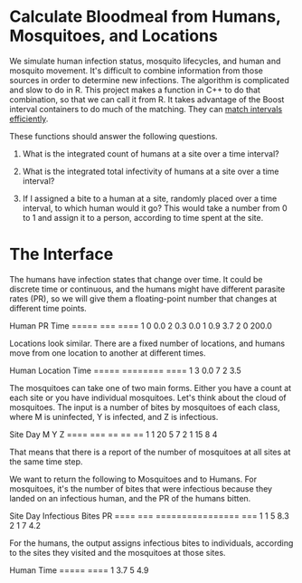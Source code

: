 # Calculate Bloodmeal from Humans, Mosquitoes, and Locations

We simulate human infection status, mosquito lifecycles, and human and mosquito movement.
It's difficult to combine information from those sources in order to determine new
infections. The algorithm is complicated and slow to do in R.
This project makes a function in C++ to do that combination, so that we can
call it from R. It takes advantage of the Boost interval containers to do much of the matching. They can [match intervals efficiently](https://www.boost.org/doc/libs/1_76_0/libs/icl/doc/html/boost_icl/examples/party.html).

These functions should answer the following questions.

1. What is the integrated count of humans at a site over a time interval?

2. What is the integrated total infectivity of humans at a site over a time interval?

3. If I assigned a bite to a human at a site, randomly placed over a time interval, to which human would it go? This would take a number from 0 to 1 and assign it to a person, according to time spent at the site.


# The Interface

The humans have infection states that change over time. It could be discrete time or continuous,
and the humans might have different parasite rates (PR), so we will give them a floating-point number
that changes at different time points.

Human PR   Time
===== ===  ====
1     0    0.0
2     0.3  0.0
1     0.9  3.7
2     0    200.0

Locations look similar. There are a fixed number of locations, and humans move from one location
to another at different times.

Human Location Time
===== ======== ====
1     3        0.0
7     2        3.5

The mosquitoes can take one of two main forms. Either you have a count at each site or you have
individual mosquitoes. Let's think about the cloud of mosquitoes. The input is a number of bites
by mosquitoes of each class, where M is uninfected, Y is infected, and Z is infectious.

Site Day M  Y  Z 
==== === == == ==
1    1   20 5  7
2    1   15 8  4

That means that there is a report of the number of mosquitoes at all sites at the same time step.

We want to return the following to Mosquitoes and to Humans. For mosquitoes, it's the number of
bites that were infectious because they landed on an infectious human, and the PR of the humans
bitten.

Site Day Infectious Bites PR
==== === ================ ===
1    1   5                8.3
2    1   7                4.2

For the humans, the output assigns infectious bites to individuals, according to the sites
they visited and the mosquitoes at those sites.

Human Time
===== ====
1     3.7
5     4.9
